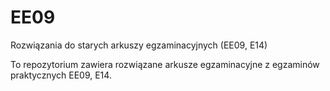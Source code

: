 # EE09
Rozwiązania do starych arkuszy egzaminacyjnych (EE09, E14)

To repozytorium zawiera rozwiązane arkusze egzaminacyjne z egzaminów praktycznych EE09, E14.
